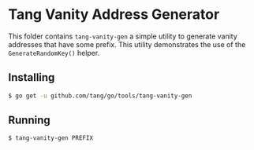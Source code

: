 # Tang Vanity Address Generator

This folder contains `tang-vanity-gen` a simple utility to generate vanity addresses that have some prefix.  This utility demonstrates the use of the
`GenerateRandomKey()` helper.

## Installing

```bash
$ go get -u github.com/tang/go/tools/tang-vanity-gen
```

## Running

```bash
$ tang-vanity-gen PREFIX
```
